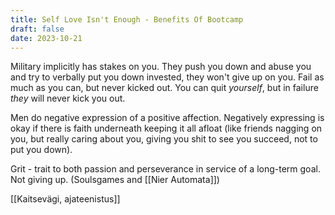 ```yaml
---
title: Self Love Isn't Enough - Benefits Of Bootcamp
draft: false
date: 2023-10-21
---
```


Military implicitly has stakes on you. They push you down and abuse you and try to verbally put you down invested, they won't give up on you. Fail as much as you can, but never kicked out. You can quit *yourself*, but in failure *they* will never kick you out.

Men do negative expression of a positive affection. Negatively expressing is okay if there is faith underneath keeping it all afloat (like friends nagging on you, but really caring about you, giving you shit to see you succeed, not to put you down).

Grit - trait to both passion and perseverance in service of a long-term goal. Not giving up. (Soulsgames and [[Nier Automata]])

[[Kaitsevägi, ajateenistus]]
